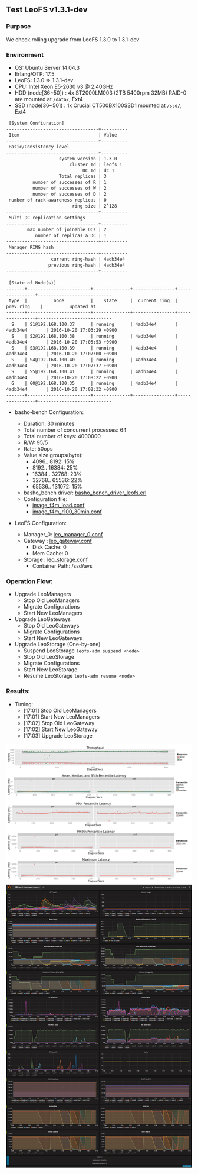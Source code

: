 ## Test LeoFS v1.3.1-dev

### Purpose
We check rolling upgrade from LeoFS 1.3.0 to 1.3.1-dev

### Environment

* OS: Ubuntu Server 14.04.3
* Erlang/OTP: 17.5
* LeoFS: 1.3.0 => 1.3.1-dev
* CPU: Intel Xeon E5-2630 v3 @ 2.40GHz
* HDD (node[36~50]) : 4x ST2000LM003 (2TB 5400rpm 32MB) RAID-0 are mounted at `/data/`, Ext4
* SSD (node[36~50]) : 1x Crucial CT500BX100SSD1 mounted at `/ssd/`, Ext4

```
 [System Confiuration]
-----------------------------------+----------
 Item                              | Value
-----------------------------------+----------
 Basic/Consistency level
-----------------------------------+----------
                    system version | 1.3.0
                        cluster Id | leofs_1
                             DC Id | dc_1
                    Total replicas | 3
          number of successes of R | 1
          number of successes of W | 2
          number of successes of D | 2
 number of rack-awareness replicas | 0
                         ring size | 2^128
-----------------------------------+----------
 Multi DC replication settings
-----------------------------------+----------
        max number of joinable DCs | 2
           number of replicas a DC | 1
-----------------------------------+----------
 Manager RING hash
-----------------------------------+----------
                 current ring-hash | 4adb34e4
                previous ring-hash | 4adb34e4
-----------------------------------+----------

 [State of Node(s)]
-------+------------------------+--------------+----------------+----------------+----------------------------
 type  |          node          |    state     |  current ring  |   prev ring    |          updated at
-------+------------------------+--------------+----------------+----------------+----------------------------
  S    | S1@192.168.100.37      | running      | 4adb34e4       | 4adb34e4       | 2016-10-20 17:03:29 +0900
  S    | S2@192.168.100.38      | running      | 4adb34e4       | 4adb34e4       | 2016-10-20 17:05:53 +0900
  S    | S3@192.168.100.39      | running      | 4adb34e4       | 4adb34e4       | 2016-10-20 17:07:00 +0900
  S    | S4@192.168.100.40      | running      | 4adb34e4       | 4adb34e4       | 2016-10-20 17:07:37 +0900
  S    | S5@192.168.100.41      | running      | 4adb34e4       | 4adb34e4       | 2016-10-20 17:08:22 +0900
  G    | G0@192.168.100.35      | running      | 4adb34e4       | 4adb34e4       | 2016-10-20 17:02:32 +0900
-------+------------------------+--------------+----------------+----------------+----------------------------

```

* basho-bench Configuration:
    * Duration: 30 minutes
    * Total number of concurrent processes: 64
    * Total number of keys: 4000000
    * R/W: 95/5
    * Rate: 50ops
    * Value size groups(byte):
        *    4096..   8192: 15%
        *    8192..  16384: 25%
        *   16384..  32768: 23%
        *   32768..  65536: 22%
        *   65536.. 131072: 15%
    * basho_bench driver: [basho_bench_driver_leofs.erl](https://github.com/leo-project/basho_bench/blob/master/src/basho_bench_driver_leofs.erl)
    * Configuration file: 
        * [image_f4m_load.conf](load/image_f4m_load.conf)
        * [image_f4m_r100_30min.conf](read/image_f4m_r100_30min.conf)

* LeoFS Configuration:
    * Manager_0: [leo_manager_0.conf](conf/G0/leo_manager.conf)
    * Gateway  : [leo_gateway.conf](conf/G0/leo_gateway.conf)
        * Disk Cache: 0
        * Mem Cache:  0
    * Storage  : [leo_storage.conf](conf/S0/leo_storage.conf)
        * Container Path: /ssd/avs

### Operation Flow:
* Upgrade LeoManagers
    * Stop Old LeoManagers
    * Migrate Configurations
    * Start New LeoManagers 
* Upgrade LeoGateways
    * Stop Old LeoGateways
    * Migrate Configurations
    * Start New LeoGateways
* Upgrade LeoStorage (One-by-one)
    * Suspend LeoStorage `leofs-adm suspend <node>`
    * Stop Old LeoStorage
    * Migrate Configurations
    * Start New LeoStorage
    * Resume LeoStorage `leofs-adm resume <node>`

### Results:
* Timing:
    * [17:01] Stop Old LeoManagers
    * [17:01] Start New LeoManagers
    * [17:02] Stop Old LeoGateway
    * [17:02] Start New LeoGateway
    * [17:03] Upgrade LeoStorage

![ops-latency](read/summary.png)
![monitoring-results](grafana.png)
